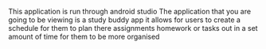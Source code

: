 This application is run through android studio 
The application that you are going to be viewing is a study buddy app 
it allows for users to create a schedule for them to plan there assignments homework or tasks out in a set amount of time for them to be more organised 
